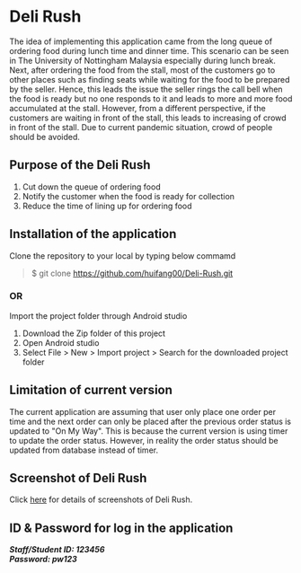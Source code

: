 # Deli Rush
The idea of implementing this application came from the long queue of ordering food during lunch time and dinner time. 
This scenario can be seen in The University of Nottingham Malaysia especially during lunch break.
Next, after ordering the food from the stall, most of the customers go to other places such as finding seats while waiting for the food to be prepared by the seller.
Hence, this leads the issue the seller rings the call bell when the food is ready but no one responds to it and leads to more and more food accumulated at the stall.
However, from a different perspective, if the customers are waiting in front of the stall, this leads to increasing of crowd in front of the stall.
Due to current pandemic situation, crowd of people should be avoided.

## Purpose of the Deli Rush
1. Cut down the queue of ordering food
2. Notify the customer when the food is ready for collection
3. Reduce the time of lining up for ordering food

## Installation of the application
Clone the repository to your local by typing below commamd
> $ git clone https://github.com/huifang00/Deli-Rush.git
### OR
Import the project folder through Android studio
1. Download the Zip folder of this project
2. Open Android studio
3. Select File > New > Import project > Search for the downloaded project folder

## Limitation of current version
The current application are assuming that user only place one order per time and the next order can only be placed after the previous order status is updated to "On My Way". This is because the current version is using timer to update the order status. However, in reality the order status should be updated from database instead of timer.

## Screenshot of Deli Rush
Click <a href="Screenshot of Images.pdf">here</a> for details of screenshots of Deli Rush.

## ID & Password for log in the application
***Staff/Student ID: 123456***<br/>
***Password: pw123***
